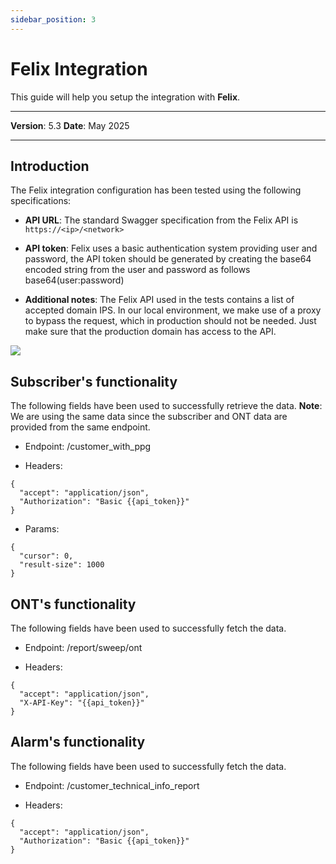 ```yaml
---
sidebar_position: 3
---
```

# Felix Integration

This guide will help you setup the integration with **Felix**.

------------

**Version**: 5.3
**Date**: May 2025

------------
## **Introduction**

The Felix integration configuration has been tested using the following specifications:

* **API URL**: The standard Swagger specification from the Felix API is `https://<ip>/<network>`

* **API token**: Felix uses a basic authentication system providing user and password, the API token should be generated by creating the base64 encoded string from the user and password as follows base64(user:password)

* **Additional notes**: The Felix API used in the tests contains a list of accepted domain IPS. In our local environment, we make use of a proxy to bypass the request, which in production should not be needed. Just make sure that the production domain has access to the API.

![](/img/Third-party-integrations/Felix01.png)

## Subscriber's functionality

The following fields have been used to successfully retrieve the data. 
**Note**: We are using the same data since the subscriber and ONT data are provided from the same endpoint. 

* Endpoint: /customer_with_ppg

* Headers: 

```
{
  "accept": "application/json",
  "Authorization": "Basic {{api_token}}"
}
```

* Params:

```
{
  "cursor": 0,
  "result-size": 1000
}
```

## ONT's functionality

The following fields have been used to successfully fetch the data.

* Endpoint: /report/sweep/ont

* Headers: 

```
{
  "accept": "application/json",
  "X-API-Key": "{{api_token}}"
}
```

## Alarm's functionality

The following fields have been used to successfully fetch the data.

* Endpoint: /customer_technical_info_report

* Headers: 

```
{
  "accept": "application/json",
  "Authorization": "Basic {{api_token}}"
}
```